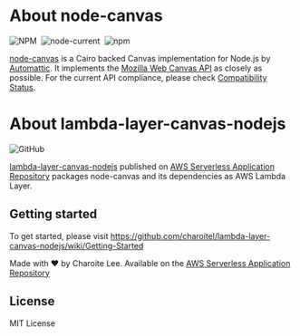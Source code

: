 # About node-canvas

![NPM](https://img.shields.io/npm/l/canvas)&nbsp;&nbsp;![node-current](https://img.shields.io/node/v/canvas)&nbsp;&nbsp;![npm](https://img.shields.io/npm/v/canvas)

[node-canvas](https://github.com/Automattic/node-canvas) is a Cairo backed Canvas implementation for Node.js by [Automattic](https://github.com/Automattic). It implements the [Mozilla Web Canvas API](https://developer.mozilla.org/en-US/docs/Web/API/Canvas_API) as closely as possible. For the current API compliance, please check [Compatibility Status](https://github.com/Automattic/node-canvas/wiki/Compatibility-Status).

# About lambda-layer-canvas-nodejs

![GitHub](https://img.shields.io/github/license/charoitel/lambda-layer-canvas-nodejs)

[lambda-layer-canvas-nodejs](https://github.com/charoitel/lambda-layer-canvas-nodejs) published on [AWS Serverless Application Repository](https://serverlessrepo.aws.amazon.com/applications/arn:aws:serverlessrepo:us-east-1:990551184979:applications~lambda-layer-canvas-nodejs) packages node-canvas and its dependencies as AWS Lambda Layer.

## Getting started

To get started, please visit https://github.com/charoitel/lambda-layer-canvas-nodejs/wiki/Getting-Started

Made with ❤️ by Charoite Lee. Available on the [AWS Serverless Application Repository](https://aws.amazon.com/serverless)

## License

MIT License
